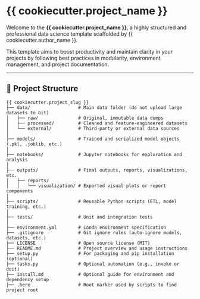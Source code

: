 # {{ cookiecutter.project_name }}

Welcome to the **{{ cookiecutter.project_name }}**, a highly structured and professional data science template scaffolded by {{ cookiecutter.author_name }}.

This template aims to boost productivity and maintain clarity in your projects by following best practices in modularity, environment management, and project documentation.

---

## 📁 Project Structure

```text
{{ cookiecutter.project_slug }}
├── data/                  # Main data folder (do not upload large datasets to Git)
│   ├── raw/               # Original, immutable data dumps
│   ├── processed/         # Cleaned and feature-engineered datasets
│   └── external/          # Third-party or external data sources
│
├── models/                # Trained and serialized model objects (.pkl, .joblib, etc.)
│
├── notebooks/             # Jupyter notebooks for exploration and analysis
│
├── outputs/               # Final outputs, reports, visualizations, etc.
│   ├── reports/
│   │   └── visualization/ # Exported visual plots or report components
│
├── scripts/               # Reusable Python scripts (ETL, model training, etc.)
│
├── tests/                 # Unit and integration tests
│
├── environment.yml        # Conda environment specification
├── .gitignore             # Git ignore rules (auto-ignore models, datasets, etc.)
├── LICENSE                # Open source license (MIT)
├── README.md              # Project overview and usage instructions
├── setup.py               # For packaging and pip installation (optional)
├── tasks.py               # Optional automation (e.g., invoke or doit)
├── install.md             # Optional guide for environment and dependency setup
├── .here                  # Root marker used by scripts to find project root
